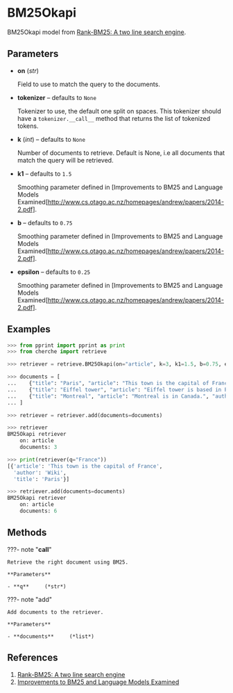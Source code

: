 # BM25Okapi

BM25Okapi model from [Rank-BM25: A two line search engine](https://github.com/dorianbrown/rank_bm25).



## Parameters

- **on** (*str*)

    Field to use to match the query to the documents.

- **tokenizer** – defaults to `None`

    Tokenizer to use, the default one split on spaces. This tokenizer should have a `tokenizer.__call__` method that returns the list of tokenized tokens.

- **k** (*int*) – defaults to `None`

    Number of documents to retrieve. Default is None, i.e all documents that match the query will be retrieved.

- **k1** – defaults to `1.5`

    Smoothing parameter defined in [Improvements to BM25 and Language Models Examined[http://www.cs.otago.ac.nz/homepages/andrew/papers/2014-2.pdf].

- **b** – defaults to `0.75`

    Smoothing parameter defined in [Improvements to BM25 and Language Models Examined[http://www.cs.otago.ac.nz/homepages/andrew/papers/2014-2.pdf].

- **epsilon** – defaults to `0.25`

    Smoothing parameter defined in [Improvements to BM25 and Language Models Examined[http://www.cs.otago.ac.nz/homepages/andrew/papers/2014-2.pdf].



## Examples

```python
>>> from pprint import pprint as print
>>> from cherche import retrieve

>>> retriever = retrieve.BM25Okapi(on="article", k=3, k1=1.5, b=0.75, epsilon=0.25)

>>> documents = [
...    {"title": "Paris", "article": "This town is the capital of France", "author": "Wiki"},
...    {"title": "Eiffel tower", "article": "Eiffel tower is based in Paris", "author": "Wiki"},
...    {"title": "Montreal", "article": "Montreal is in Canada.", "author": "Wiki"},
... ]

>>> retriever = retriever.add(documents=documents)

>>> retriever
BM25Okapi retriever
    on: article
    documents: 3

>>> print(retriever(q="France"))
[{'article': 'This town is the capital of France',
  'author': 'Wiki',
  'title': 'Paris'}]

>>> retriever.add(documents=documents)
BM25Okapi retriever
    on: article
    documents: 6
```

## Methods

???- note "__call__"

    Retrieve the right document using BM25.

    **Parameters**

    - **q**     (*str*)    
    
???- note "add"

    Add documents to the retriever.

    **Parameters**

    - **documents**     (*list*)    
    
## References

1. [Rank-BM25: A two line search engine](https://github.com/dorianbrown/rank_bm25)
2. [Improvements to BM25 and Language Models Examined](http://www.cs.otago.ac.nz/homepages/andrew/papers/2014-2.pdf)

